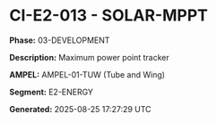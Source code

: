 # CI-E2-013 - SOLAR-MPPT

**Phase:** 03-DEVELOPMENT

**Description:** Maximum power point tracker

**AMPEL:** AMPEL-01-TUW (Tube and Wing)

**Segment:** E2-ENERGY

**Generated:** 2025-08-25 17:27:29 UTC
